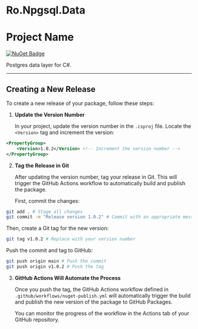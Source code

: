 # Ro.Npgsql.Data

# Project Name

[![NuGet Badge](https://img.shields.io/nuget/v/Ro.Npgsql.Data.svg?style=flat-square)](https://www.nuget.org/packages/Ro.Npgsql.Data)

Postgres data layer for C#.

---

## Creating a New Release

To create a new release of your package, follow these steps:

1. **Update the Version Number**
   
   In your project, update the version number in the `.csproj` file. Locate the `<Version>` tag and increment the version:

``` xml
<PropertyGroup>
    <Version>1.0.2</Version> <!-- Increment the version number -->
</PropertyGroup>
```
2. **Tag the Release in Git**
   
   After updating the version number, tag your release in Git. This will trigger the GitHub Actions workflow to automatically build and publish the package.

   First, commit the changes:

``` bash
git add . # Stage all changes
git commit -m "Release version 1.0.2" # Commit with an appropriate message
```

   Then, create a Git tag for the new version:
``` bash
git tag v1.0.2 # Replace with your version number

```

   Push the commit and tag to GitHub:
``` bash
git push origin main # Push the commit
git push origin v1.0.2 # Push the tag
```

3. **GitHub Actions Will Automate the Process**
   
   Once you push the tag, the GitHub Actions workflow defined in ```.github/workflows/nuget-publish.yml``` will automatically trigger the build and publish the new version of the package to GitHub Packages.

   You can monitor the progress of the workflow in the Actions tab of your GitHub repository.
